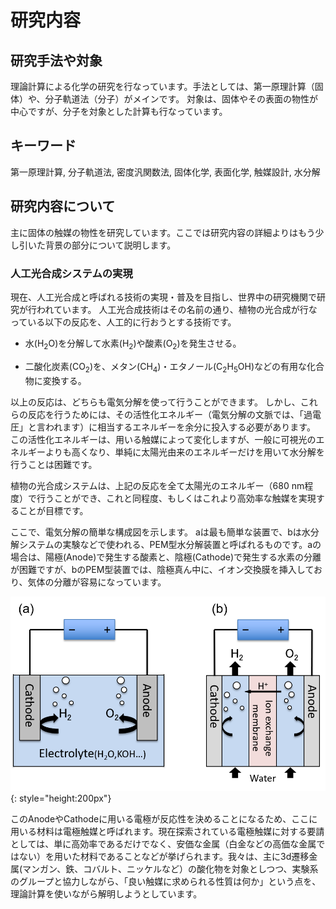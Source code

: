 # 研究内容

## 研究手法や対象

理論計算による化学の研究を行なっています。手法としては、第一原理計算（固体）や、分子軌道法（分子）がメインです。
対象は、固体やその表面の物性が中心ですが、分子を対象とした計算も行なっています。

##  キーワード

第一原理計算, 分子軌道法, 密度汎関数法, 固体化学, 表面化学, 触媒設計, 水分解

## 研究内容について

主に固体の触媒の物性を研究しています。ここでは研究内容の詳細よりはもう少し引いた背景の部分について説明します。

### 人工光合成システムの実現

現在、人工光合成と呼ばれる技術の実現・普及を目指し、世界中の研究機関で研究が行われています。
人工光合成技術はその名前の通り、植物の光合成が行なっている以下の反応を、人工的に行おうとする技術です。

- 水(H<sub>2</sub>O)を分解して水素(H<sub>2</sub>)や酸素(O<sub>2</sub>)を発生させる。

- 二酸化炭素(CO<sub>2</sub>)を、メタン(CH<sub>4</sub>)・エタノール(C<sub>2</sub>H<sub>5</sub>OH)などの有用な化合物に変換する。


以上の反応は、どちらも電気分解を使って行うことができます。
しかし、これらの反応を行うためには、その活性化エネルギー（電気分解の文脈では、「過電圧」と言われます）に相当するエネルギーを余分に投入する必要があります。
この活性化エネルギーは、用いる触媒によって変化しますが、一般に可視光のエネルギーよりも高くなり、単純に太陽光由来のエネルギーだけを用いて水分解を行うことは困難です。

植物の光合成システムは、上記の反応を全て太陽光のエネルギー（680 nm程度）で行うことができ、これと同程度、もしくはこれより高効率な触媒を実現することが目標です。

ここで、電気分解の簡単な構成図を示します。 aは最も簡単な装置で、bは水分解システムの実験などで使われる、PEM型水分解装置と呼ばれるものです。aの場合は、陽極(Anode)で発生する酸素と、陰極(Cathode)で発生する水素の分離が困難ですが、bのPEM型装置では、陰極真ん中に、イオン交換膜を挿入しており、気体の分離が容易になっています。

![Electrodecomposition](img/fuel_cell.png ){: style="height:200px"}

このAnodeやCathodeに用いる電極が反応性を決めることになるため、ここに用いる材料は電極触媒と呼ばれます。現在探索されている電極触媒に対する要請としては、単に高効率であるだけでなく、安価な金属（白金などの高価な金属ではない）を用いた材料であることなどが挙げられます。我々は、主に3d遷移金属(マンガン、鉄、コバルト、ニッケルなど）の酸化物を対象としつつ、実験系のグループと協力しながら、「良い触媒に求められる性質は何か」という点を、理論計算を使いながら解明しようとしています。

<!---
### これまでに書いた論文

3d遷移金属の中でも、鉄は特に地球上に豊富に存在し安価な金属です。一方で、鉄は多くの価数を取ることができるため、同一の組成式をもちつつも構造が異なる結晶構造（結晶多形）が多く、しかも結晶性が低いことから、触媒としての性質を

しかし、これらの触媒の反応機構を論じた論文は、表面の構造についての議論が十分になされないままのものが多い状況でした。

2019年に我々が書いた論文では、鉄酸化物の一種である鉄オキシ水酸化物の２種類の結晶多形を題材として、その表面の電子の性質を計算しました。その結果、同じ組成の結晶で、鉄原子の価数を同じと仮定した上でも、内部・表面の構造の違いによって、価電子や伝導体のとるエネルギーは定性的に大きく異なることを示しました。

--->
